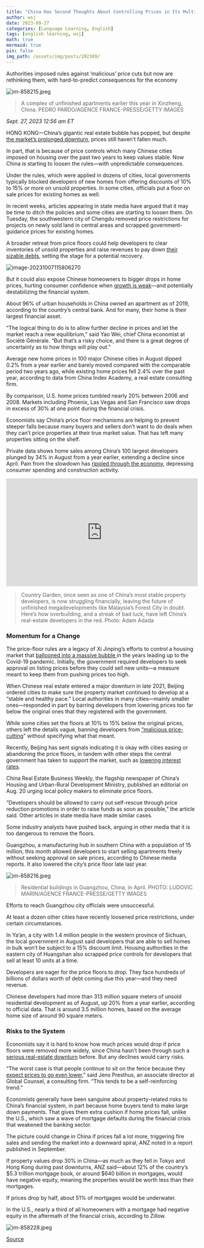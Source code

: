 ```yaml
---
title: "China Has Second Thoughts About Controlling Prices in Its Multi Trillion-Dollar Housing Market"
author: wsj
date: 2023-09-27
categories: [Language Learning, English]
tags: [english learning, wsj]
math: true
mermaid: true
pin: false
img_path: /assets/img/posts/202309/
---
```


Authorities imposed rules against ‘malicious’ price cuts but now are rethinking them, with hard-to-predict consequences for the economy

![im-858215.jpeg](im-858215.jpeg)

> A complex of unfinished apartments earlier this year in Xinzheng, China. PEDRO PARDO/AGENCE FRANCE-PRESSE/GETTY IMAGES

*Sept. 27, 2023 12:56 am ET*



HONG KONG—China’s gigantic real estate bubble has popped, but despite[ the market’s prolonged downturn](https://www.wsj.com/world/china/china-economy-housing-country-garden-ea0db13f?mod=article_inline), prices still haven’t fallen much.

In part, that is because of price controls which many Chinese cities imposed on housing over the past two years to keep values stable. Now China is starting to loosen the rules—with unpredictable consequences.

Under the rules, which were applied in dozens of cities, local governments typically blocked developers of new homes from offering discounts of 10% to 15% or more on unsold properties. In some cities, officials put a floor on sale prices for existing homes as well.  

In recent weeks, articles appearing in state media have argued that it may be time to ditch the policies and some cities are starting to loosen them. On Tuesday, the southwestern city of Chengdu removed price restrictions for projects on newly sold land in central areas and scrapped government-guidance prices for existing homes.

A broader retreat from price floors could help developers to clear inventories of unsold properties and raise revenues to pay down [their sizable debts](https://www.wsj.com/articles/evergrande-scraps-35-billion-restructuring-plan-as-chinas-housing-crisis-intensifies-5c2db979?mod=article_inline), setting the stage for a potential recovery.



![image-20231007115806270](image-20231007115806270.png)

But it could also expose Chinese homeowners to bigger drops in home prices, hurting consumer confidence when [growth is weak](https://www.wsj.com/world/china/china-economy-debt-slowdown-recession-622a3be4?mod=article_inline)—and potentially destabilizing the financial system.

About 96% of urban households in China owned an apartment as of 2019, according to the country’s central bank. And for many, their home is their largest financial asset.

“The logical thing to do is to allow further decline in prices and let the market reach a new equilibrium,” said Yao Wei, chief China economist at Société Générale. “But that’s a risky choice, and there is a great degree of uncertainty as to how things will play out.”

Average new home prices in 100 major Chinese cities in August dipped 0.2% from a year earlier and barely moved compared with the comparable period two years ago, while existing home prices fell 2.4% over the past year, according to data from China Index Academy, a real estate consulting firm.

By comparison, U.S. home prices tumbled nearly 20% between 2006 and 2008. Markets including Phoenix, Las Vegas and San Francisco saw drops in excess of 30% at one point during the financial crisis.

Economists say China’s price floor mechanisms are helping to prevent steeper falls because many buyers and sellers don’t want to do deals when they can’t price properties at their true market value. That has left many properties sitting on the shelf.

Private data shows home sales among China’s 100 largest developers plunged by 34% in August from a year earlier, extending a decline since April. Pain from the slowdown has [rippled through the economy](https://www.wsj.com/world/asia/is-chinas-economic-predicament-as-bad-as-japans-it-could-be-worse-aa962d0d?mod=article_inline), depressing consumer spending and construction activity.



<iframe allowfullscreen="true" webkitallowfullscreen="true" mozallowfullscreen="true" frameborder="0" scrolling="no" marginheight="0" marginwidth="0" width="512" height="288" src="https://video-api.wsj.com/api-video/player/v3/iframe.html?guid=D0867B12-E7DB-418A-B3D3-424BB524BF44"></iframe>

> Country Garden, once seen as one of China’s most stable property developers, is now struggling financially, leaving the future of unfinished megadevelopments like Malaysia’s Forest City in doubt. Here’s how overbuilding, and a streak of bad luck, have left China’s real-estate developers in the red. Photo: Adam Adada

### Momentum for a Change

The price-floor rules are a legacy of Xi Jinping’s efforts to control a housing market that [ballooned into a massive bubble ](https://www.wsj.com/articles/china-property-real-estate-boom-covid-pandemic-bubble-11594908517?mod=article_inline)in the years leading up to the Covid-19 pandemic. Initially, the government required developers to seek approval on listing prices before they could sell new units—a measure meant to keep them from pushing prices too high.

When Chinese real estate entered a major downturn in late 2021, Beijing ordered cities to make sure the property market continued to develop at a “stable and healthy pace.” Local authorities in many cities—mainly smaller ones—responded in part by barring developers from lowering prices too far below the original ones that they registered with the government.

While some cities set the floors at 10% to 15% below the original prices, others left the details vague, banning developers from [“malicious price-cutting](https://www.wsj.com/articles/chinese-cities-move-to-support-housing-market-as-prices-drop-11634738243?mod=article_inline)” without specifying what that meant.

Recently, Beijing has sent signals indicating it is okay with cities easing or abandoning the price floors, in tandem with other steps the central government has taken to support the market, such as [lowering interest rates](https://www.wsj.com/world/china/china-turns-to-well-honed-playbook-cut-rates-hide-data-bcfdd02?mod=article_inline).

China Real Estate Business Weekly, the flagship newspaper of China’s Housing and Urban-Rural Development Ministry, published an editorial on Aug. 20 urging local policy makers to eliminate price floors.

“Developers should be allowed to carry out self-rescue through price reduction promotions in order to raise funds as soon as possible,” the article said. Other articles in state media have made similar cases.

Some industry analysts have pushed back, arguing in other media that it is too dangerous to remove the floors. 

Guangzhou, a manufacturing hub in southern China with a population of 15 million, this month allowed developers to start selling apartments freely without seeking approval on sale prices, according to Chinese media reports. It also lowered the city’s price floor late last year.



![im-858216.jpeg](im-858216.jpeg)

> Residential buildings in Guangzhou, China, in April. PHOTO: LUDOVIC MARIN/AGENCE FRANCE-PRESSE/GETTY IMAGES

Efforts to reach Guangzhou city officials were unsuccessful.

At least a dozen other cities have recently loosened price restrictions, under certain circumstances. 

In Ya’an, a city with 1.4 million people in the western province of Sichuan, the local government in August said developers that are able to sell homes in bulk won’t be subject to a 15% discount limit. Housing authorities in the eastern city of Huangshan also scrapped price controls for developers that sell at least 10 units at a time.

Developers are eager for the price floors to drop. They face hundreds of billions of dollars worth of debt coming due this year—and they need revenue.

Chinese developers had more than 313 million square meters of unsold residential development as of August, up 20% from a year earlier, according to official data. That is around 3.5 million homes, based on the average home size of around 90 square meters.

### Risks to the System

Economists say it is hard to know how much prices would drop if price floors were removed more widely, since China hasn’t been through such a [serious real-estate downturn](https://www.wsj.com/articles/chinas-property-market-enters-troubling-new-phase-1fe3143d?mod=article_inline) before. But any declines would carry risks.

“The worst case is that people continue to sit on the fence because they [expect prices to go even lower](https://www.wsj.com/articles/chinas-home-buyers-are-waiting-out-the-property-slump-bcbf9239?mod=article_inline),” said Jens Presthus, an associate director at Global Counsel, a consulting firm. “This tends to be a self-reinforcing trend.”

Economists generally have been sanguine about property-related risks to China’s financial system, in part because home buyers tend to make large down payments. That gives them extra cushion if home prices fall, unlike the U.S., which saw a wave of mortgage defaults during the financial crisis that weakened the banking sector. 

The picture could change in China if prices fall a lot more, triggering fire sales and sending the market into a downward spiral, ANZ noted in a report published in September.

If property values drop 30% in China—as much as they fell in Tokyo and Hong Kong during past downturns, ANZ said—about 12% of the country’s \$5.3 trillion mortgage book, or around \$640 billion in mortgages, would have negative equity, meaning the properties would be worth less than their mortgages.

If prices drop by half, about 51% of mortgages would be underwater.

In the U.S., nearly a third of all homeowners with a mortgage had negative equity in the aftermath of the financial crisis, according to Zillow.

![im-858228.jpeg](im-858228.jpeg)



[Source](https://www.wsj.com/economy/housing/china-has-second-thoughts-about-controlling-prices-in-its-multi-trillion-dollar-housing-market-f0a06012)

